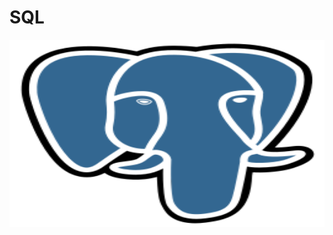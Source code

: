 # SQL 
<!-- [![SQL](https://github.com/devicons/devicon/blob/master/icons/postgresql/postgresql-original.svg)](https://t.me/vladimirov_ES) -->

<div align="center">
  <img src=https://github.com/devicons/devicon/blob/master/icons/postgresql/postgresql-original.svg" width="600" height="300"/>
</div>
